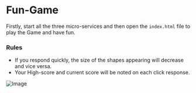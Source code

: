 # Fun-Game

Firstly, start all the three micro-services and then open the `index.html` file to play the Game and have fun.

### Rules
- If you respond quickly, the size of the shapes appearing will decrease and vice versa.
- Your High-score and current score will be noted on each click response.


![Image](https://user-images.githubusercontent.com/56021229/118037543-9f566f00-b38b-11eb-94c5-baae2891b9b4.png)
